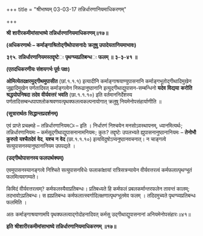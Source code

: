 +++
title = "श्रीभाष्यम् 03-03-17 तन्निर्धारणानियमाधिकरणम्"

+++


**श्री** **शारीरकमीमांसाभाष्ये** **तन्निर्धारणानियमाधिकरणम्॥१७॥**

**(अधिकरणार्थः – कर्माङ्गाश्रितोद्गीथोपासनादेः क्रतुषु उपादेयतानियमाभावः)**

**३९५**. **तन्निर्धारणानियमस्तद्दृष्टे**ः **पृथग्घ्यप्रतिबन्ध**ः **फलम्** **॥** **३**–**३**–**४१** **॥**

**(एतदधिकरणीयः संशयगर्भः पूर्वः पक्षः)**

**ओमित्येतदक्षरमुद्गीथमुपासीत** (छां.१.१.१) इत्यादीनि कर्माङ्गाश्रयाण्युपासनानि कर्माङ्गभूतोद्गीथादिमुखेन जुह्वादिमुखेन पर्णतादिवत् कर्माङ्गत्वेन निरूढानुष्ठानानि इत्युद्गीथाद्युपासन-सम्बन्धिनो **यदेव** **विद्यया** **करोति** **श्रद्धयोपनिषदा** **तदेव** **वीर्यवत्तरं** **भवति** (छा.१.१.१०) इति वर्तमाननिर्देशस्य पर्णतादिसम्बन्धपापश्लोकश्रवणवत्पृथक्फलत्वकल्पनायोगात् क्रतुषु नियमेनोपसंहार्याणीति ॥

**(सूत्रारार्थतः सिद्धान्तप्रदर्शनम्)**

एवं प्राप्ते प्रचक्ष्महे – तन्निर्धारणानियम**ः** – इति । निर्धारणं निश्चयेन मनसोऽवस्थापनम्, ध्यानमित्यर्थः; तन्निर्धारणानियमः – कर्मसूद्गीथाद्युपासनानामनियमः; कुतः? तद्दृष्टेः उपलभ्यते ह्युपासनानुष्ठानानियमः – **तेनोभौ** **कुरुतो** **यश्चैतदेवं** **वेद**, **यश्च** **न** **वेद** (छा.१.१.१०) इत्यविदुषोऽप्यनुष्ठानवचनात्। न चाङ्गत्वे सत्युपासनस्यानुष्ठानानियम उपपद्यते ।

**(उद्गीथोपासनस्य फलपार्थक्यम्)**

एवमुपासनस्यानङ्गत्वे निश्चिते सत्युपासनविधेः फलाकांक्षायां रात्रिसत्रन्यायेन वीर्यवत्तरत्वं कर्मफलात्पृथग्भूतं फलमित्यवगम्यते।

किमिदं वीर्यवत्तरत्वम्? कर्मफलस्यैवाप्रतिबन्धः। प्रतिबध्यते हि कर्मफलं प्रबलकर्मान्तरफलेन तावन्तं कालम्; तदभावोऽप्रतिबन्धः। स ह्यप्रतिबन्धः कर्मफलात्स्वर्गादिलक्षणात्पृथग्भूतमेव फलम् । तदिदमुच्यते पृथग्घ्यप्रतिबन्धः फलमिति ।

अतः कर्माङ्गाश्रयाणामपि पृथक्फलत्वाद्गोदोहनादिवत् कर्मसु उद्गीथाद्युपासनानां अनियमेनोपसंहारः॥४१॥

**इति** **श्रीशारीरकमीमांसाभाष्ये** **तन्निर्धारणानियमाधिकरणम्** **॥१७॥**


